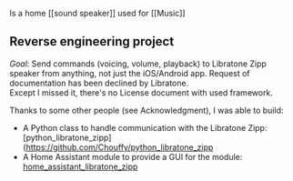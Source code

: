 Is a home [[sound speaker]] used for [[Music]]
## Reverse engineering project
*Goal*: Send commands (voicing, volume, playback) to Libratone Zipp speaker from anything, not just the iOS/Android app. Request of documentation has been declined by Libratone.  
Except I missed it, there's no License document with used framework.

Thanks to some other people (see Acknowledgment), I was able to build:

* A Python class to handle communication with the Libratone Zipp: [python_libratone_zipp](https://github.com/Chouffy/python_libratone_zipp
* A Home Assistant module to provide a GUI for the module: [home_assistant_libratone_zipp](https://github.com/Chouffy/home_assistant_libratone_zipp)
